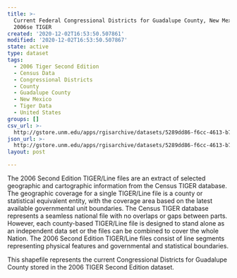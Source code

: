 ```yaml
---
title: >-
  Current Federal Congressional Districts for Guadalupe County, New Mexico,
  2006se TIGER
created: '2020-12-02T16:53:50.507861'
modified: '2020-12-02T16:53:50.507867'
state: active
type: dataset
tags:
  - 2006 Tiger Second Edition
  - Census Data
  - Congressional Districts
  - County
  - Guadalupe County
  - New Mexico
  - Tiger Data
  - United States
groups: []
csv_url: >-
  http://gstore.unm.edu/apps/rgisarchive/datasets/5289dd86-f6cc-4613-b757-c2ab50acd936/tgr2006se_guad_cdcu.derived.csv
json_url: >-
  http://gstore.unm.edu/apps/rgisarchive/datasets/5289dd86-f6cc-4613-b757-c2ab50acd936/tgr2006se_guad_cdcu.derived.json
layout: post

---
```

The 2006 Second Edition TIGER/Line files are an extract of selected geographic and cartographic information from the Census TIGER database.  The geographic coverage for a single TIGER/Line file is a county or statistical equivalent entity, with the coverage area based on the latest available governmental unit boundaries. The Census TIGER database represents a seamless national file with no overlaps or gaps between parts.  However, each county-based TIGER/Line file is designed to stand alone as an independent data set or the files can be combined to cover the whole Nation.  The 2006 Second Edition  TIGER/Line files consist of line segments representing physical features and governmental and statistical boundaries.  

This shapefile represents the current Congressional Districts for Guadalupe County stored in the 2006 TIGER Second Edition dataset.
